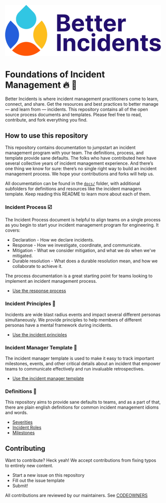 [![better incidents logo](assets/images/logo.svg)](https://betterincidents.com)

# Foundations of Incident Management 🔥 🚒

Better Incidents is where incident management practitioners come to learn, connect, and share. Get the resources and best practices to better manage — and learn from — incidents. This repository contains all of the open source process documents and templates. Please feel free to read, contribute, and fork everything you find.

## How to use this repository

This repository contains documentation to jumpstart an incident management program with your team. The definitions, process, and template  provide sane defaults. The folks who have contributed here have several collective years of incident management experience. And there’s one thing we know for sure: there’s no single right way to build an incident management process. We hope your contributions and forks will help us.

All documentation can be found in the [`docs/`](docs/) folder, with additional subfolders for definitions and resources like the incident managers template. Keep reading this README to learn more about each of them.

### Incident Process ☑️

The Incident Process document is helpful to align teams on a single process as you begin to start your incident management program for engineering. It covers:

* Declaration - How we declare incidents.
* Response - How we investigate, coordinate, and communicate.
* Mitigation - What we consider mitigation, and what we do when we've mitigated.
* Durable resolution - What does a durable resolution mean, and how we collaborate to achieve it.

The process documentation is a great starting point for teams looking to implement an incident management process.

* [Use the response process](docs/incident_process.md)

### Incident Principles 🧐

Incidents are wide blast radius events and impact several different personas simultaneously. We provide principles to help members of different personas have a mental framework during incidents.

* [Use the incident principles](docs/incident_principles.md)

### Incident Manager Template 🧾

The incident manager template is used to make it easy to track important milestones, events, and other critical details about an incident that empower teams to communicate effectively and run invaluable retrospectives.

* [Use the incident manager template](docs/resources/incident_manager_template.md)

### Definitions 📖

This repository aims to provide sane defaults to teams, and as a part of that, there are plain english definitions for common incident management idioms and words.

* [Severities](docs/definitions/severity.md)
* [Incident Roles](docs/definitions/roles.md)
* [Milestones](docs/definitions/milestones.md)

## Contributing

Want to contribute? Heck yeah! We accept contributions from fixing typos to entirely new content.

* Start a new issue on this repository
* Fill out the issue template
* Submit!

All contributions are reviewed by our maintainers. See [CODEOWNERS](.github/CODEOWNERS)
